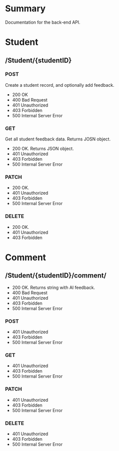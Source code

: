 # Summary
Documentation for the back-end API. 

# Student
## /Student/{studentID}
### POST
Create a student record, and optionally add feedback. 
- 200 OK
- 400 Bad Request
- 401 Unauthorized 
- 403 Forbidden
- 500 Internal Server Error
### GET 
Get all student feedback data. Returns JOSN object.
- 200 OK. Returns JSON object.
- 401 Unauthorized 
- 403 Forbidden
- 500 Internal Server Error
### PATCH
- 200 OK.
- 401 Unauthorized 
- 403 Forbidden
- 500 Internal Server Error
### DELETE
- 200 OK.
- 401 Unauthorized 
- 403 Forbidden

# Comment
## /Student/{studentID}/comment/
- 200 OK. Returns string with AI feedback.
- 400 Bad Request
- 401 Unauthorized 
- 403 Forbidden
- 500 Internal Server Error
### POST
- 401 Unauthorized 
- 403 Forbidden
- 500 Internal Server Error
### GET 
- 401 Unauthorized 
- 403 Forbidden
- 500 Internal Server Error
### PATCH
- 401 Unauthorized 
- 403 Forbidden
- 500 Internal Server Error
### DELETE
- 401 Unauthorized 
- 403 Forbidden
- 500 Internal Server Error